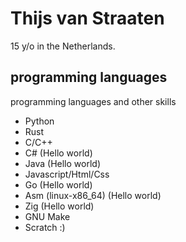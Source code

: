 # Thijs van Straaten
15 y/o in the Netherlands.

## programming languages
programming languages and other skills
- Python
- Rust
- C/C++
- C# (Hello world)
- Java (Hello world)
- Javascript/Html/Css
- Go (Hello world)
- Asm (linux-x86_64) (Hello world)
- Zig (Hello world)
- GNU Make
- Scratch :)
